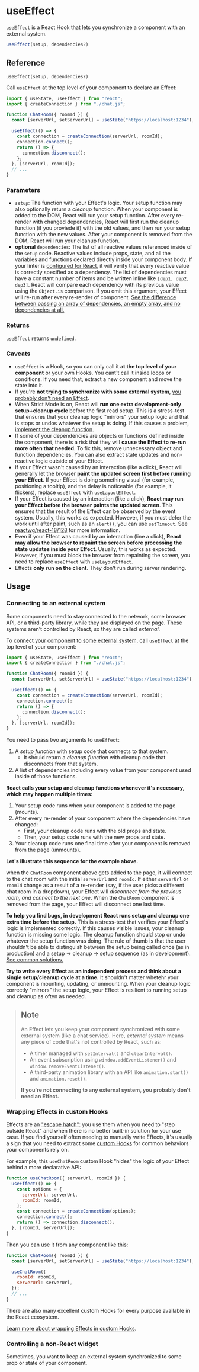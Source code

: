 # useEffect

`useEffect` is a React Hook that lets you synchronize a component with an external system.

```js
useEffect(setup, dependencies?)
```

## Reference

`useEffect(setup, dependencies?)`

Call `useEffect` at the top level of your component to declare an Effect:

```js
import { useState, useEffect } from "react";
import { createConnection } from "./chat.js";

function ChatRoom({ roomId }) {
  const [serverUrl, setServerUrl] = useState("https://localhost:1234");

  useEffect(() => {
    const connection = createConnection(serverUrl, roomId);
    connection.connect();
    return () => {
      connection.disconnect();
    };
  }, [serverUrl, roomId]);
  // ...
}
```

### Parameters

- `setup`: The function with your Effect's logic. Your setup function may also optionally return a _cleanup_ function. When your component is added to the DOM, React will run your setup function. After every re-render with changed dependencies, React will first run the cleanup function (if you proviede it) with the old values, and then run your setup function with the new values. After your component is removed from the DOM, React will run your cleanup function.
- **optional** `dependencies`: The list of all reactive values referenced inside of the `setup` code. Reactive values include props, state, and all the variables and functions declared directly inside your component body. If your linter is [configured for React](https://react.dev/learn/editor-setup#linting), it will verify that every reactive value is correctly specified as a dependency. The list of dependencies must have a constant number of items and be written inline like `[dep1, dep2, dep3]`. React will compare each dependency with its previous value using the `Object.is` comparison. If you omit this argument, your Effect will re-run after every re-render of component. [See the difference between passing an array of dependencies, an empty array, and no dependencies at all.](https://react.dev/reference/react/useEffect#examples-dependencies)

### Returns

`useEffect` returns `undefined`.

### Caveats

- `useEffect` is a Hook, so you can only call it **at the top level of your component** or your own Hooks. You cant't call it inside loops or conditions. If you need that, extract a new component and move the state into it.
- If you're **not trying to synchronize with some external system**, [you probably don't need an Effect](https://react.dev/learn/you-might-not-need-an-effect).
- When Strict Mode is on, React will **run one extra development-only setup+cleanup cycle** before the first read setup. This is a stress-test that ensures that your cleanup logic "mirrors" your setup logic and that is stops or undos whatever the setup is doing. If this causes a problem, [implement the cleanup function](https://react.dev/learn/synchronizing-with-effects#how-to-handle-the-effect-firing-twice-in-development).
- If some of your dependencies are objects or functions defined inside the component, there is a risk that they will **cause the Effect to re-run more often that needed**. To fix this, remove unnecessary object and function dependencies. You can also extract state updates and non-reactive logic outside of your Effect.
- If your Effect wasn't caused by an interaction (like a click), React will generally let the browser **paint the updated screen first before running your Effect**. If your Effect is doing something visual (for example, positioning a tooltip), and the delay is noticeable (for example, it flickers), replace `useEffect` with `useLayoutEffect`.
- If your Effect is caused by an interaction (like a click), **React may run your Effect before the browser paints the updated screen**. This ensures that the result of the Effect can be observed by the event system. Usually, this works as expected. However, if you must defer the work until after paint, such as an `alert()`, you can use `setTimeout`. See [reactwg/react-18/128](https://github.com/reactwg/react-18/discussions/128) for more information.
- Even if your Effect was caused by an interaction (line a click), **React may allow the browser to repaint the screen before processing the state updates inside your Effect**. Usually, this works as expected. However, if you must block the browser from repainting the screen, you need to replace `useEffect` with `useLayoutEffect`.
- Effects **only run on the client**. They don't run during server rendering.

## Usage

### Connecting to an external system

Some components need to stay connected to the network, some browser API, or a third-party library, while they are displayed on the page. These systems aren't controlled by React, so they are called _external_.

To [connect your component to some external system](https://react.dev/learn/synchronizing-with-effects), call `useEffect` at the top level of your component:

```js
import { useState, useEffect } from "react";
import { createConnection } from "./chat.js";

function ChatRoom({ roomId }) {
  const [serverUrl, setServerUrl] = useState("https://localhost:1234");

  useEffect(() => {
    const connection = createConnection(serverUrl, roomId);
    connection.connect();
    return () => {
      connection.disconnect();
    };
  }, [serverUrl, roomId]);
}
```

You need to pass two arguments to `useEffect`:

1. A _setup function_ with setup code that connects to that system.
   - It should return a _cleanup function_ with cleanup code that disconnects from that system.
2. A list of dependencies including every value from your component used inside of those functions.

**React calls your setup and cleanup functions whenever it's necessary, which may happen multiple times:**

1. Your setup code runs when your component is added to the page (mounts).
2. After every re-render of your component where the dependencies have changed:
   - First, your cleanup code runs with the old props and state.
   - Then, your setup code runs with the new props and state.
3. Your cleanup code runs one final time after your component is removed from the page (unmounts).

**Let's illustrate this sequence for the example above.**

when the `ChatRoom` component above gets added to the page, it will connect to the chat room with the initial `serverUrl` and `roomId`. If either `serverUrl` or `roomId` change as a result of a re-render (say, if the user picks a different chat room in a dropdown), your Effect will _disconnect from the previous room, and connect to the next one_. When the `ChatRoom` component is removed from the page, your Effect will disconnect one last time.

**To help you find bugs, in development React runs setup and cleanup one extra time before the setup.** This is a stress-test that verifies your Effect's logic is implemented correctly. If this causes visible issues, your cleanup function is missing some logic. The cleanup function should stop or undo whatever the setup function was doing. The rule of thumb is that the user shouldn't be able to distinguish between the setup being called once (as in production) and a setup → cleanup → setup sequence (as in development). [See common solutions.](https://react.dev/learn/synchronizing-with-effects#how-to-handle-the-effect-firing-twice-in-development)

**Try to write every Effect as an independent process and think about a single setup/cleanup cycle at a time.** It shouldn't matter whetehr your component is mounting, updating, or unmounting. When your cleanup logic correctly "mirrors" the setup logic, your Effect is resilient to running setup and cleanup as often as needed.

> ## Note
>
> An Effect lets you keep your component synchronized with some external system (like a chat service). Here, _external system_ means any piece of code that's not controlled by React, such as:
>
> - A timer managed with `setInterval()` and `clearInterval()`.
> - An event subscription using `window.addEventListener()` and `window.removeEventListener()`.
> - A third-party animation library with an API like `animation.start()` and `animation.reset()`.
>
> **If you're not connecting to any external system, you probably don't need an Effect.**

### Wrapping Effects in custom Hooks

Effects are an ["escape hatch"](https://react.dev/learn/escape-hatches): you use them when you need to "step outside React" and when there is no better built-in solution for your use case. If you find yourself often needing to manually write Effects, it's usually a sign that you need to extract some [custom Hooks](https://react.dev/learn/reusing-logic-with-custom-hooks) for common behaviors your components rely on.

For example, this `useChatRoom` custom Hook "hides" the logic of your Effect behind a more declarative API:

```js
function useChatRoom({ serverUrl, roomId }) {
  useEffect(() => {
    const options = {
      serverUrl: serverUrl,
      roomId: roomId,
    };
    const connection = createConnection(options);
    connection.connect();
    return () => connection.disconnect();
  }, [roomId, serverUrl]);
}
```

Then you can use it from any component like this:

```js
function ChatRoom({ roomId }) {
  const [serverUrl, setServerUrl] = useState("https://localhost:1234");

  useChatRoom({
    roomId: roomId,
    serverUrl: serverUrl,
  });
  // ...
}
```

There are also many excellent custom Hooks for every purpose available in the React ecosystem.

[Learn more about wrapping Effects in custom Hooks](https://react.dev/learn/reusing-logic-with-custom-hooks).

### Controlling a non-React widget

Sometimes, you want to keep an external system synchronized to some prop or state of your component.
